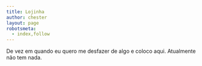 ```yaml
---
title: Lojinha
author: chester
layout: page
robotsmeta:
  - index,follow
---
```

De vez em quando eu quero me desfazer de algo e coloco aqui. Atualmente não tem nada.

&nbsp;